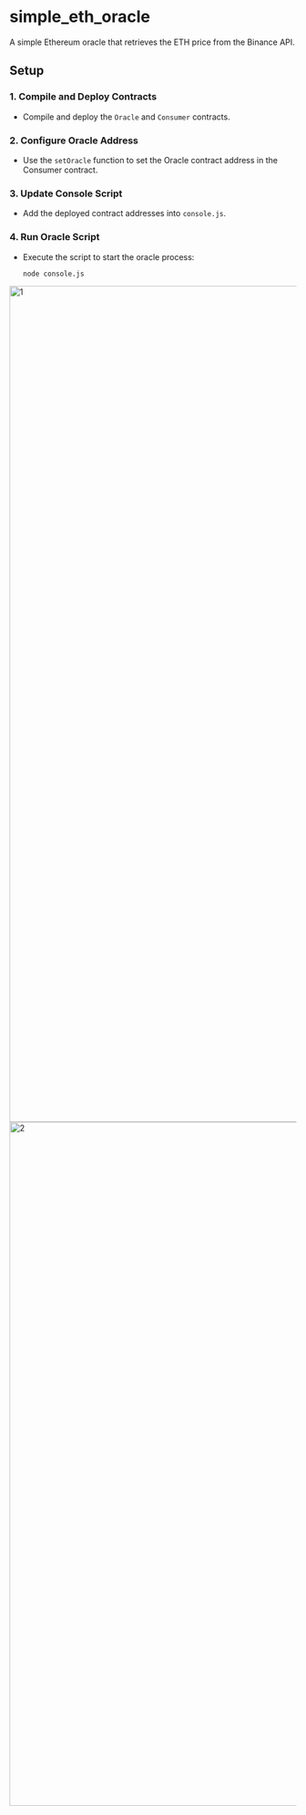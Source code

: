# simple_eth_oracle

A simple Ethereum oracle that retrieves the ETH price from the Binance API.

## Setup

### 1. Compile and Deploy Contracts
- Compile and deploy the `Oracle` and `Consumer` contracts.

### 2. Configure Oracle Address
- Use the `setOracle` function to set the Oracle contract address in the Consumer contract.

### 3. Update Console Script
- Add the deployed contract addresses into `console.js`.

### 4. Run Oracle Script
- Execute the script to start the oracle process:
  ```bash
  node console.js


<img width="1466" alt="1" src="https://github.com/user-attachments/assets/502b310c-d336-4a14-bd50-74c33f58f9a1">
<img width="1199" alt="2" src="https://github.com/user-attachments/assets/7eafbb09-4b7b-4b85-b689-19f55a933f32">
